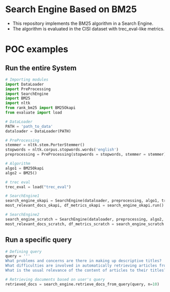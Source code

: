 # Search Engine Based on BM25

- This repository implements the BM25 algorithm in a Search Engine.
- The algorithm is evaluated in the CISI dataset with trec_eval-like metrics.

# POC examples
## Run the entire System

```python
# Importing modules
import DataLoader
import PreProcessing
import SearchEngine
import BM25
import nltk
from rank_bm25 import BM25Okapi
from evaluate import load

# DataLoader
PATH = 'path_to_data' 
dataloader = DataLoader(PATH)

# PreProcessing
stemmer = nltk.stem.PorterStemmer()
stopwords = nltk.corpus.stopwords.words('english')
preprocessing = PreProcessing(stopwords = stopwords, stemmer = stemmer)

# Algorithm
algo1 = BM25Okapi
algo2 = BM25()

# trec eval
trec_eval = load("trec_eval")

# SearchEngine1
search_engine_okapi = SearchEngine(dataloader, preprocessing, algo1, trec_eval)
most_relevant_docs_okapi, df_metrics_okapi = search_engine_okapi.run()

# SearchEngine2
search_engine_scratch = SearchEngine(dataloader, preprocessing, algo2, trec_eval)
most_relevant_docs_scratch, df_metrics_scratch = search_engine_scratch.run()
```

## Run a specific query
```python
# Defining query
query = '''
What problems and concerns are there in making up descriptive titles? 
What difficulties are involved in automatically retrieving articles from approximate titles? 
What is the usual relevance of the content of articles to their titles?'''

# Retrieving documents based on user's query
retrieved_docs = search_engine.retrieve_docs_from_query(query, n=10)
````
